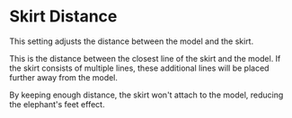 Skirt Distance
====
This setting adjusts the distance between the model and the skirt.

This is the distance between the closest line of the skirt and the model. 
If the skirt consists of multiple lines, these additional lines will be placed further away from the model.

By keeping enough distance, the skirt won't attach to the model, reducing the elephant's feet effect.
